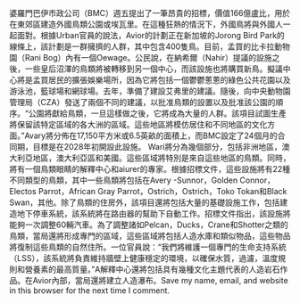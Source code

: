 婆羅門巴伊市政公司（BMC）週五提出了一筆昂貴的招標，價值166億盧比，用於在東郊區建造外國鳥類公園或埃瓦里。在這種狂熱的情況下，外國鳥將與外國人一起面對。根據Urban官員的說法，Avior的計劃正在新加坡的Jorong Bird Park的線條上，該計劃是一群擁擠的人群，其中包含400隻鳥。目前，孟買的比卡拉動物園（Rani Bog）內有一個Oewage。公民說，在納希爾（Nahir）提議的設施之後，一些皇后沼澤的鳥類將被轉移到另一個中心，而該設施也將購買新鳥。擬議中心將是孟買居民的擴張娛樂場所，因為它將包括一個鬱鬱蔥蔥的綠色公共花園以及游泳池，籃球場和網球場。去年，準備了建設艾弗里的建議。隨後，向中央動物園管理局（CZA）發送了兩個不同的建議，以批准鳥類的設置以及批准該公園的順序。“公園將獻給鳥類，一旦這樣做之後，它將成為大量的人群。該項目試圖生產將​​保留該特定區域的各大洲的區域。這些地區將模仿居住和不同地區的文化方面。”Avary將分佈在17,150平方米或6.5英畝的面積上，而BMC設定了24個月的合同期，目標是在2028年初開設此設施。 Wari將分為幾個部分，包括非洲地區，澳大利亞地區，澳大利亞區和美國。這些區域將特別是來自這些地區的鳥類。同時，將有一個鳥類眼睛的解釋中心和aiurer的專家。根據招標文件，這些設施將有22種不同類型的鳥類，其中一些鳥類將包括在Avery -Sunnor，Golden Connor，Electos Parrot，African Gray Parrot，Ostrich，Ostrich，Toko Tokan和Black Swan，其他。除了鳥類的住房外，該項目還將包括大量的基礎設施工作，包括建造地下停車系統，該系統將在路由器的幫助下自動工作。招標文件指出，該設施將能夠一次調整60輛汽車。為了調整諸如Pelcan，Ducks，Crane和Shotter之類的鳥類，當局還將形成專門的區域，這些區域將包括人造水庫和類似物品，這些物品將復制這些鳥類的自然住所。一位官員說：“我們將維護一個專門的生命支持系統（LSS），該系統將負責維持牆壁上健康穩定的環境，以確保水質，過濾，溫度規則和營養素的最高質量。”A解釋中心還將包括具有幾種文化主題代表的人造岩石作品。在Avior內部，當局還將建立人造瀑布。Save my name, email, and website in this browser for the next time I comment.